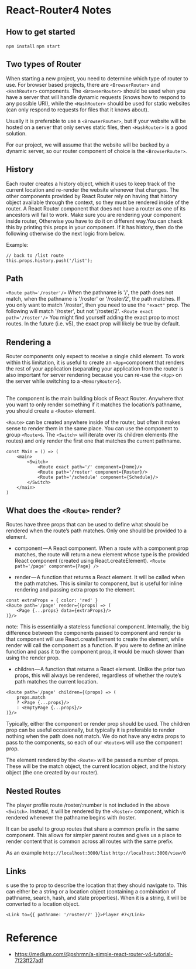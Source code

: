 # React-Router4 Notes

## How to get started
```npm install```
```npm start```

## Two types of Router
When starting a new project, you need to determine which type of router to use. For browser based projects, there are ```<BrowserRouter>``` and ```<HashRouter>``` components. The ```<BrowserRouter>``` should be used when you have a server that will handle dynamic requests (knows how to respond to any possible URI), while the ```<HashRouter>``` should be used for static websites (can only respond to requests for files that it knows about).

Usually it is preferable to use a ```<BrowserRouter>```, but if your website will be hosted on a server that only serves static files, then ```<HashRouter>``` is a good solution.

For our project, we will assume that the website will be backed by a dynamic server, so our router component of choice is the ```<BrowserRouter>```.

## History
Each router creates a history object, which it uses to keep track of the current location and re-render the website whenever that changes. The other components provided by React Router rely on having that history object available through the context, so they must be rendered inside of the router. A React Router component that does not have a router as one of its ancestors will fail to work.
Make sure you are rendering your component inside router, Otherwise you have to do it on different way.You can check this by printing this.props in your component. If it has history, then do the following otherwise do the next logic from below.

Example:
```
// back to /list route
this.props.history.push('/list');
```

## Path
```<Route path='/roster'/>```
When the pathname is '/', the path does not match, when the pathname is '/roster' or '/roster/2', the path matches. If you only want to match '/roster', then you need to use the ```"exact"``` prop. The following will match '/roster', but not '/roster/2'.
```<Route exact path='/roster'/>```
You might find yourself adding the exact prop to most routes.
In the future (i.e. v5), the exact prop will likely be true by
default.


## Rendering a <Router>
Router components only expect to receive a single child element. To work within this limitation, it is useful to create an ```<App>```component that renders the rest of your application (separating your application from the router is also important for server rendering because you can re-use the ```<App>``` on the server while switching to a ```<MemoryRouter>```).

## <Route>
The <Route> component is the main building block of React Router. Anywhere that you want to only render something if it matches the location’s pathname, you should create a ```<Route>``` element.

```<Route>``` can be created anywhere inside of the router, but often it makes sense to render them in the same place. You can use the<Switch> component to group ```<Route>```s. The ```<Switch>``` will iterate over its children elements (the routes) and only render the first one that matches the current pathname.


```
const Main = () => (
    <main>
        <Switch>
            <Route exact path='/' component={Home}/>
            <Route path='/roster' component={Roster}/>
            <Route path='/schedule' component={Schedule}/>
        </Switch>
    </main>
)
```
## What does the ```<Route>``` render?
Routes have three props that can be used to define what should be rendered when the route’s path matches. Only one should be provided to a <Route> element.

* component — A React component. When a route with a component prop matches, the route will return a new element whose type is the provided React component (created using React.createElement).
```<Route path='/page' component={Page} />```

* render — A function that returns a React element. It will be called when the path matches. This is similar to component, but is useful for inline rendering and passing extra props to the element.
```
const extraProps = { color: 'red' }
<Route path='/page' render={(props) => (
    <Page {...props} data={extraProps}/>
)}/>
```
note:  This is essentially a stateless functional component. Internally, the big difference between the components passed to component and render is that component will use React.createElement to create the element, while render will call the component as a function. If you were to define an inline function and pass it to the component prop, it would be much slower than using the render prop.

* children — A function that returns a React element. Unlike the prior two props, this will always be rendered, regardless of whether the route’s path matches the current location.
```
<Route path='/page' children={(props) => (
    props.match
    ? <Page {...props}/>
    : <EmptyPage {...props}/>
)}/>
```
Typically, either the component or render prop should be used. The children prop can be useful occasionally, but typically it is preferable to render nothing when the path does not match. We do not have any extra props to pass to the components, so each of our ```<Route>```s will use the component prop.

The element rendered by the ```<Route>``` will be passed a number of props. These will be the match object, the current location object, and the history object (the one created by our router).


## Nested Routes
The player profile route /roster/:number is not included in the above ```<Switch>```. Instead, it will be rendered by the ```<Roster>``` component, which is rendered whenever the pathname begins with /roster.

It can be useful to group routes that share a common prefix in the same component. This allows for simpler parent routes and gives us a place to render content that is common across all routes with the same prefix.

As an example
```http://localhost:3000/list```
```http://localhost:3000/view/0```

## Links
<Link>s use the to prop to describe the location that they should navigate to. This can either be a string or a location object (containing a combination of pathname, search, hash, and state properties). When it is a string, it will be converted to a location object.

```<Link to={{ pathname: '/roster/7' }}>Player #7</Link>```


# Reference
* https://medium.com/@pshrmn/a-simple-react-router-v4-tutorial-7f23ff27adf